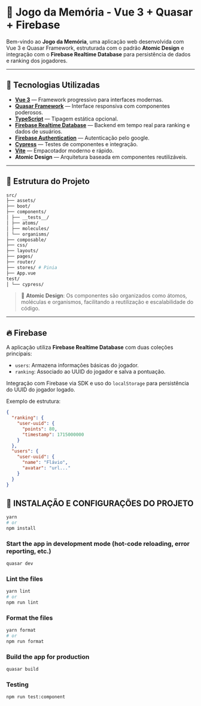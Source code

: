 # 🧠 Jogo da Memória - Vue 3 + Quasar + Firebase

Bem-vindo ao **Jogo da Memória**, uma aplicação web desenvolvida com Vue 3 e Quasar Framework, estruturada com o padrão
**Atomic Design** e integração com o **Firebase Realtime Database** para persistência de dados e ranking dos jogadores.

---

## 🚀 Tecnologias Utilizadas

- **[Vue 3](https://vuejs.org/)** — Framework progressivo para interfaces modernas.
- **[Quasar Framework](https://quasar.dev/)** — Interface responsiva com componentes poderosos.
- **[TypeScript](https://www.typescriptlang.org/)** — Tipagem estática opcional.
- **[Firebase Realtime Database](https://firebase.google.com/products/realtime-database)** — Backend em tempo real para
  ranking e dados de usuários.
- **[Firebase Authentication](https://firebase.google.com/products/realtime-database)** — Autenticação pelo google.
- **[Cypress](https://www.cypress.io/)** — Testes de componentes e integração.
- **[Vite](https://vitejs.dev/)** — Empacotador moderno e rápido.
- **Atomic Design** — Arquitetura baseada em componentes reutilizáveis.

---

## 📁 Estrutura do Projeto

```bash
src/
├── assets/
├── boot/
├── components/
│ ├── __tests__/
│ ├── atoms/
│ ├── molecules/
│ └── organisms/
├── composable/
├── css/
├── layouts/
├── pages/
├── router/
├── stores/ # Pinia
├── App.vue
test/
│ └── cypress/
```

> 🔬 **Atomic Design**: Os componentes são organizados como átomos, moléculas e organismos, facilitando a reutilização e
> escalabilidade do código.

---

## 🔥 Firebase

A aplicação utiliza **Firebase Realtime Database** com duas coleções principais:

- `users`: Armazena informações básicas do jogador.
- `ranking`: Associado ao UUID do jogador e salva a pontuação.

Integração com Firebase via SDK e uso do `localStorage` para persistência do UUID do jogador logado.

Exemplo de estrutura:

```json
{
  "ranking": {
    "user-uuid": {
      "points": 80,
      "timestamp": 1715000000
    }
  },
  "users": {
    "user-uuid": {
      "name": "Flávio",
      "avatar": "url..."
    }
  }
}
```

## 📌 INSTALAÇÃO E CONFIGURAÇÕES DO PROJETO

```bash
yarn
# or
npm install
```

### Start the app in development mode (hot-code reloading, error reporting, etc.)

```bash
quasar dev
```

### Lint the files

```bash
yarn lint
# or
npm run lint
```

### Format the files

```bash
yarn format
# or
npm run format
```

### Build the app for production

```bash
quasar build
```

### Testing

```bash
npm run test:component
```